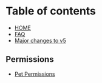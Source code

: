 # Table of contents

* [HOME](README.md)
* [FAQ](faq.md)
* [Major changes to v5](major-changes-to-v5.md)

## Permissions

* [Pet Permissions](permissions/pet-permissions.md)
